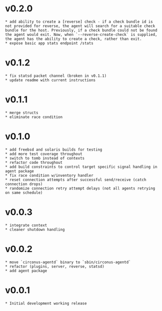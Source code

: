 # v0.2.0
    * add ability to create a [reverse] check - if a check bundle id is not provided for reverse, the agent will search for a suitable check bundle for the host. Previously, if a check bundle could not be found the agent would exit. Now, when `--reverse-create-check` is supplied, the agent has the ability to create a check, rather than exit.
    * expose basic app stats endpoint /stats
# v0.1.2
    * fix statsd packet channel (broken in v0.1.1)
    * update readme with current instructions
# v0.1.1
    * merge structs
    * eliminate race condition
# v0.1.0
    * add freebsd and solaris builds for testing
    * add more test coverage throughout
    * switch to tomb instead of contexts
    * refactor code throughout
    * add build constraints to control target specific signal handling in agent package
    * fix race condition w/inventory handler
    * reset connection attempts after successful send/receive (catch connection drops)
    * randomize connection retry attempt delays (not all agents retrying on same schedule)
# v0.0.3
    * integrate context
    * cleaner shutdown handling
# v0.0.2
    * move `circonus-agentd` binary to `sbin/circonus-agentd`
    * refactor (plugins, server, reverse, statsd)
    * add agent package
# v0.0.1
    * Initial development working release
